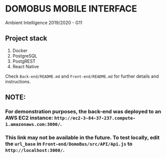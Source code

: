 # DOMOBUS MOBILE INTERFACE
Ambient Intelligence 2019/2020 - G11

## Project stack

1. Docker
2. PostgreSQL
3. PostgREST
4. React Native

Check `Back-end/README.md` and `Front-end/README.md` for further details and instructions.

## NOTE:
### For demonstration purposes, the back-end was deployed to an AWS EC2 instance: `http://ec2-3-84-37-237.compute-1.amazonaws.com:3000/`.
### This link may not be available in the future. To test locally, edit the `url_base` in `Front-end/DomoBus/src/API/Api.js` to `http://localhost:3000/`.